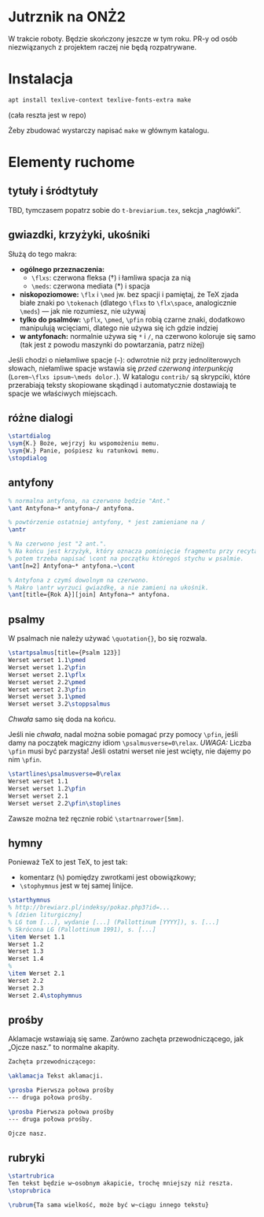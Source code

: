 # Jutrznik na ONŻ2

W&nbsp;trakcie roboty. Będzie skończony jeszcze w&nbsp;tym roku. PR-y od osób
niezwiązanych z&nbsp;projektem raczej nie będą rozpatrywane.

# Instalacja

```sh
apt install texlive-context texlive-fonts-extra make
```
(cała reszta jest w repo)

Żeby zbudować wystarczy napisać `make` w&nbsp;głównym katalogu.

# Elementy ruchome

## tytuły i śródtytuły

TBD, tymczasem popatrz sobie do `t-breviarium.tex`, sekcja „nagłówki”.

## gwiazdki, krzyżyki, ukośniki

Służą do tego makra:

- **ogólnego przeznaczenia:**
    - `\flxs`: czerwona fleksa (†) i&nbsp;łamliwa spacja za nią
    - `\meds`: czerwona mediata (\*) i&nbsp;spacja
- **niskopoziomowe:** `\flx` i&nbsp;`\med` jw. bez spacji i&nbsp;pamiętaj, że
  TeX zjada białe znaki po `\tokenach` (dlatego `\flxs` to `\flx\space`,
  analogicznie `\meds`) &mdash;&nbsp;jak nie rozumiesz, nie używaj
- **tylko do psalmów:** `\pflx`, `\pmed`, `\pfin` robią czarne znaki, dodatkowo
  manipulują wcięciami, dlatego nie używa się ich gdzie indziej
- **w antyfonach:** normalnie używa się `*` i `/`, na czerwono koloruje się samo
  (tak jest z&nbsp;powodu maszynki do powtarzania, patrz niżej)

Jeśli chodzi o niełamliwe spacje (`~`): odwrotnie niż przy jednoliterowych
słowach, niełamliwe spacje wstawia się *przed czerwoną interpunkcją*
(`Lorem~\flxs ipsum~\meds dolor.`). W&nbsp;katalogu `contrib/` są skrypciki,
które przerabiają teksty skopiowane skądinąd i&nbsp;automatycznie dostawiają te
spacje we właściwych miejscach.

## różne dialogi

```tex
\startdialog
\sym{K.} Boże, wejrzyj ku wspomożeniu memu.
\sym{W.} Panie, pośpiesz ku ratunkowi memu.
\stopdialog
```

## antyfony

```tex
% normalna antyfona, na czerwono będzie "Ant."
\ant Antyfona~* antyfona~/ antyfona.

% powtórzenie ostatniej antyfony, * jest zamieniane na /
\antr

% Na czerwono jest "2 ant.".
% Na końcu jest krzyżyk, który oznacza pominięcie fragmentu przy recytacji,
% potem trzeba napisać \cont na początku któregoś stychu w psalmie.
\ant[n=2] Antyfona~* antyfona.~\cont

% Antyfona z czymś dowolnym na czerwono.
% Makro \antr wyrzuci gwiazdkę, a nie zamieni na ukośnik.
\ant[title={Rok A}][join] Antyfona~* antyfona.
```

## psalmy

W&nbsp;psalmach nie należy używać `\quotation{}`, bo się rozwala.

```tex
\startpsalmus[title={Psalm 123}]
Werset werset 1.1\pmed
Werset werset 1.2\pfin
Werset werset 2.1\pflx
Werset werset 2.2\pmed
Werset werset 2.3\pfin
Werset werset 3.1\pmed
Werset werset 3.2\stoppsalmus
```

*Chwała* samo się doda na końcu.

Jeśli nie *chwała*, nadal można sobie pomagać przy pomocy `\pfin`, jeśli damy na
początek magiczny idiom `\psalmusverse=0\relax`. *UWAGA:* Liczba `\pfin` musi
być parzysta! Jeśli ostatni werset nie jest wcięty, nie dajemy po nim `\pfin`.

```tex
\startlines\psalmusverse=0\relax
Werset werset 1.1
Werset werset 1.2\pfin
Werset werset 2.1
Werset werset 2.2\pfin\stoplines
```

Zawsze można też ręcznie robić `\startnarrower[5mm]`.

## hymny

Ponieważ TeX to jest TeX, to jest tak:
- komentarz (`%`) pomiędzy zwrotkami jest obowiązkowy;
- `\stophymnus` jest w tej samej linijce.

```tex
\starthymnus
% http://brewiarz.pl/indeksy/pokaz.php3?id=...
% [dzien liturgiczny]
% LG tom [...], wydanie [...] (Pallottinum [YYYY]), s. [...]
% Skrócona LG (Pallottinum 1991), s. [...]
\item Werset 1.1
Werset 1.2
Werset 1.3
Werset 1.4
%
\item Werset 2.1
Werset 2.2
Werset 2.3
Werset 2.4\stophymnus
```

## prośby

Aklamacje wstawiają się same. Zarówno zachęta przewodniczącego, jak „Ojcze
nasz.” to normalne akapity.

```tex
Zachęta przewodniczącego:

\aklamacja Tekst aklamacji.

\prosba Pierwsza połowa prośby
--- druga połowa prośby.

\prosba Pierwsza połowa prośby
--- druga połowa prośby.

Ojcze nasz.
```

## rubryki

```tex
\startrubrica
Ten tekst będzie w~osobnym akapicie, trochę mniejszy niż reszta.
\stoprubrica

\rubrum{Ta sama wielkość, może być w~ciągu innego tekstu}
```

<!-- vim: set tw=80 ts=4 sts=4 sw=4 et : -->
